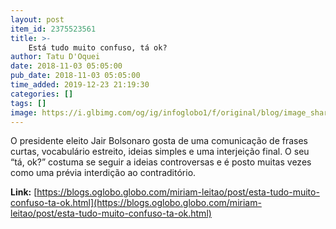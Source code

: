 ```yaml
---
layout: post
item_id: 2375523561
title: >-
    Está tudo muito confuso, tá ok?
author: Tatu D'Oquei
date: 2018-11-03 05:05:00
pub_date: 2018-11-03 05:05:00
time_added: 2019-12-23 21:19:30
categories: []
tags: []
image: https://i.glbimg.com/og/ig/infoglobo1/f/original/blog/image_share/miriam-leitao.jpg
---
```


O presidente eleito Jair Bolsonaro gosta de uma comunicação de frases curtas, vocabulário estreito, ideias simples e uma interjeição final. O seu “tá, ok?” costuma se seguir a ideias controversas e é posto muitas vezes como uma prévia interdição ao contraditório.

**Link:** [https://blogs.oglobo.globo.com/miriam-leitao/post/esta-tudo-muito-confuso-ta-ok.html](https://blogs.oglobo.globo.com/miriam-leitao/post/esta-tudo-muito-confuso-ta-ok.html)

